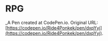 # RPG
 _A Pen created at CodePen.io. Original URL: [https://codepen.io/Ride4Ponkek/pen/dxpYyj](https://codepen.io/Ride4Ponkek/pen/dxpYyj).

 